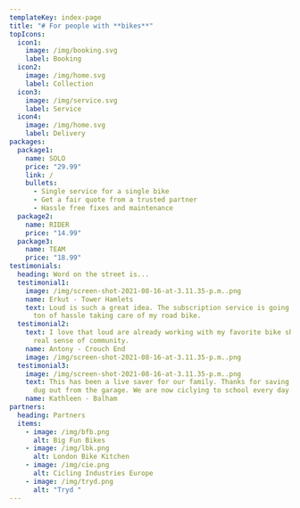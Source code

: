 ```yaml
---
templateKey: index-page
title: "# For people with **bikes**"
topIcons:
  icon1:
    image: /img/booking.svg
    label: Booking
  icon2:
    image: /img/home.svg
    label: Collection
  icon3:
    image: /img/service.svg
    label: Service
  icon4:
    image: /img/home.svg
    label: Delivery
packages:
  package1:
    name: SOLO
    price: "29.99"
    link: /
    bullets:
      - Single service for a single bike
      - Get a fair quote from a trusted partner
      - Hassle free fixes and maintenance
  package2:
    name: RIDER
    price: "14.99"
  package3:
    name: TEAM
    price: "18.99"
testimonials:
  heading: Word on the street is...
  testimonial1:
    image: /img/screen-shot-2021-08-16-at-3.11.35-p.m..png
    name: Erkut - Tower Hamlets
    text: Loud is such a great idea. The subscription service is going to save me a
      ton of hassle taking care of my road bike.
  testimonial2:
    text: I love that loud are already working with my favorite bike shop. There's a
      real sense of community.
    name: Antony - Crouch End
    image: /img/screen-shot-2021-08-16-at-3.11.35-p.m..png
  testimonial3:
    image: /img/screen-shot-2021-08-16-at-3.11.35-p.m..png
    text: This has been a live saver for our family. Thanks for saving the bike we
      dug out from the garage. We are now ciclying to school every day.
    name: Kathleen - Balham
partners:
  heading: Partners
  items:
    - image: /img/bfb.png
      alt: Big Fun Bikes
    - image: /img/lbk.png
      alt: London Bike Kitchen
    - image: /img/cie.png
      alt: Cicling Industries Europe
    - image: /img/tryd.png
      alt: "Tryd "
---
```

